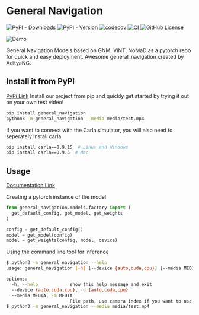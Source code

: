 # General Navigation

[![PyPI - Downloads](https://img.shields.io/pypi/dm/general_navigation)](https://pypi.org/project/general-navigation/)
[![PyPI - Version](https://img.shields.io/pypi/v/general-navigation)](https://pypi.org/project/general-navigation/)
[![codecov](https://codecov.io/gh/AdityaNG/general-navigation/branch/main/graph/badge.svg?token=general-navigation_token_here)](https://codecov.io/gh/AdityaNG/general-navigation)
[![CI](https://github.com/AdityaNG/general-navigation/actions/workflows/main.yml/badge.svg)](https://github.com/AdityaNG/general-navigation/actions/workflows/main.yml)
![GitHub License](https://img.shields.io/github/license/AdityaNG/general-navigation)

![Demo](https://raw.githubusercontent.com/AdityaNG/general-navigation/main/media/media/carla_demo.gif)

General Navigation Models based on GNM, ViNT, NoMaD as a pytorch repo for quick and easy deployment.
Awesome general_navigation created by AdityaNG.

## Install it from PyPI

[PyPi Link](https://pypi.org/project/general-navigation/)
Install our project from pip and quickly get started by trying it out on your own test video!

```bash
pip install general_navigation
python3 -m general_navigation --media media/test.mp4
```

If you want to connect with the Carla simulator, you will also need to seperately install carla
```bash
pip install carla==0.9.15  # Linux and Windows
pip install carla==0.9.5  # Mac
```

## Usage

[Documentation Link](https://adityang.github.io/general-navigation/)

Creating a pytorch instance of the model
```py
from general_navigation.models.factory import (
  get_default_config, get_model, get_weights
)

config = get_default_config()
model = get_model(config)
model = get_weights(config, model, device)
```

Using the command line tool for inference
```bash
$ python3 -m general_navigation --help
usage: general_navigation [-h] [--device {auto,cuda,cpu}] [--media MEDIA]

options:
  -h, --help            show this help message and exit
  --device {auto,cuda,cpu}, -d {auto,cuda,cpu}
  --media MEDIA, -m MEDIA
                        File path, use camera index if you want to use the webcam
$ python3 -m general_navigation --media media/test.mp4
```
